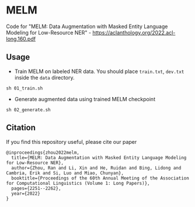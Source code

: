 # MELM
Code for "MELM: Data Augmentation with Masked Entity Language Modeling for Low-Resource NER" - https://aclanthology.org/2022.acl-long.160.pdf

## Usage
* Train MELM on labeled NER data. You should place `train.txt`, `dev.txt` inside the `data` directory.
```
sh 01_train.sh
```

* Generate augmented data using trained MELM checkpoint
```
sh 02_generate.sh
```

## Citation
If you find this repository useful, please cite our paper
```
@inproceedings{zhou2022melm,
  title={MELM: Data Augmentation with Masked Entity Language Modeling for Low-Resource NER},
  author={Zhou, Ran and Li, Xin and He, Ruidan and Bing, Lidong and Cambria, Erik and Si, Luo and Miao, Chunyan},
  booktitle={Proceedings of the 60th Annual Meeting of the Association for Computational Linguistics (Volume 1: Long Papers)},
  pages={2251--2262},
  year={2022}
}

